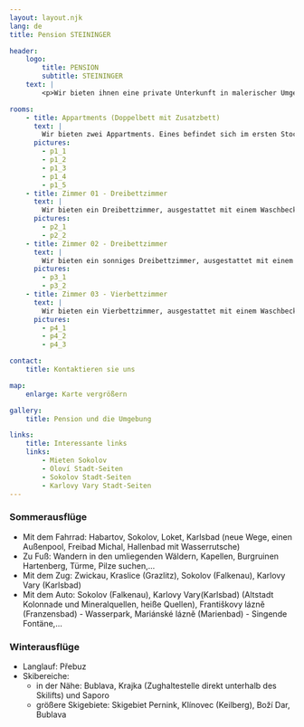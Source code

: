 ```yaml
---
layout: layout.njk
lang: de
title: Pension STEININGER

header:
    logo:
        title: PENSION
        subtitle: STEININGER
    text: |
        <p>Wir bieten ihnen eine private Unterkunft in malerischer Umgebung des Erzgebirges, mit vielen Wäldern und großzügigen Wandermöglichkeiten. Das Gästehaus liegt in Oloví (Bleistadt). Zu dem Haus gehört eine Terrasse mit Grillplatz. Unseren Gästen steht kostenlos WIFI Internetzugang zur Verfügung.</p>

rooms:
    - title: Appartments (Doppelbett mit Zusatzbett)
      text: |
        Wir bieten zwei Appartments. Eines befindet sich im ersten Stock, das zweite im Erdgeschoss. Zu jedem gehört eine  Küchenzeile mit Kühlschrank, Wasserkocher, Kaffeemaschine und Einzel-Platten-Herd. Jedes Appartment verfügt über ein eigenes Bad mit Dusche, WC und Fön. Im Zimmer befindet sich ein Fernseher mit Satellitenanschluss und kostenloses WIFI.
      pictures:
        - p1_1
        - p1_2
        - p1_3
        - p1_4
        - p1_5
    - title: Zimmer 01 - Dreibettzimmer
      text: |
        Wir bieten ein Dreibettzimmer, ausgestattet mit einem Waschbecken (warmes und kaltes Wasser), kleinen Lampen und einem Spiegel. Auf der Etage befindet sich  eine gemeinsame Toilette sowie ein Badezimmer mit Dusche. Dem Zimmer steht ein Gemeinschaftsraum mit Küchenzeile, Kühlschrank, Zwei-Platten-Herd, Mikrowelle und kostenlose WIFI Nutzung zur Verfügung.
      pictures:
        - p2_1
        - p2_2
    - title: Zimmer 02 - Dreibettzimmer
      text: |
        Wir bieten ein sonniges Dreibettzimmer, ausgestattet mit einem Waschbecken (warmes und kaltes Wasser), kleinen Lampen, einem Spiegel, Schrank, Sofa und Tisch mit Stühlen. Auf der Etage befindet sich eine gemeinsame Toilette sowie ein Badezimmer mit Dusche. Dem Zimmer steht ein Gemeinschaftsraum mit Küchenzeile, Kühlschrank, Zwei-Platten-Herd, Mikrowelle und kostenlose WIFI Nutzung zur Verfügung.
      pictures:
        - p3_1
        - p3_2
    - title: Zimmer 03 - Vierbettzimmer
      text: |
        Wir bieten ein Vierbettzimmer, ausgestattet mit einem Waschbecken (warmes und kaltes Wasser), kleinem Lampen, Spiegel, Schrank, Tisch und Sessel. Auf der Etage befindet sich eine gemeinsame Toilette sowie ein Badezimmer mit Dusche. Dem Zimmer steht ein Gemeinschaftsraum mit Küchenzeile, Kühlschrank, Zwei-Platten-Herd, Mikrowelle und kostenlose WIFI Nutzung zur Verfügung.
      pictures:
        - p4_1
        - p4_2
        - p4_3

contact:
    title: Kontaktieren sie uns

map:
    enlarge: Karte vergrößern

gallery:
    title: Pension und die Umgebung

links:
    title: Interessante links
    links:
        - Mieten Sokolov
        - Oloví Stadt-Seiten
        - Sokolov Stadt-Seiten
        - Karlovy Vary Stadt-Seiten
---
```


### Sommerausflüge
- Mit dem Fahrrad: Habartov, Sokolov, Loket, Karlsbad (neue Wege, einen Außenpool, Freibad Michal, Hallenbad mit Wasserrutsche)
- Zu Fuß: Wandern in den umliegenden Wäldern, Kapellen, Burgruinen Hartenberg, Türme, Pilze suchen,...
- Mit dem Zug: Zwickau, Kraslice (Grazlitz), Sokolov (Falkenau), Karlovy Vary (Karlsbad)
- Mit dem Auto: Sokolov (Falkenau), Karlovy Vary(Karlsbad) (Altstadt Kolonnade und Mineralquellen, heiße Quellen), Františkovy lázně (Franzensbad) - Wasserpark, Mariánské lázně (Marienbad) - Singende Fontäne,...

### Winterausflüge
- Langlauf: Přebuz
- Skibereiche:
    - in der Nähe: Bublava, Krajka (Zughaltestelle direkt unterhalb des Skilifts) und Saporo
    - größere Skigebiete: Skigebiet Pernink, Klínovec (Keilberg), Boží Dar, Bublava
